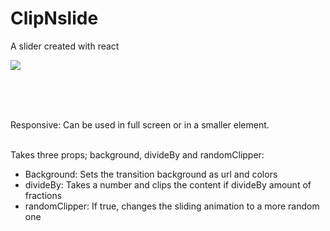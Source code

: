 # ClipNslide
A slider created with react

![](https://github.com/fenrew/ClipNslide/blob/master/screenshots/landing-slider.gif)

<br />
<br />
<br />

Responsive: Can be used in full screen or in a smaller element.<br /><br />

Takes three props; background, divideBy and randomClipper:
  - Background: Sets the transition background as url and colors
  - divideBy: Takes a number and clips the content if divideBy amount of fractions
  - randomClipper: If true, changes the sliding animation to a more random one

